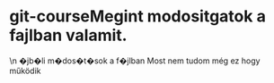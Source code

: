 # git-courseMegint modositgatok a fajlban valamit. 
\n �jb�li m�dos�t�sok a f�jlban 
Most nem tudom még ez hogy működik 

